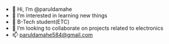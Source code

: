 - 👋 Hi, I’m @paruldamahe
- 👀 I’m interested in learning new things 
- 🌱 B-Tech student(ETC)
- 💞️ I’m looking to collaborate on projects related to electronics 
- 📫 paruldamahe584@gmail.com



<!---
paruldamahe/paruldamahe is a ✨ special ✨ repository because its `README.md` (this file) appears on your GitHub profile.
You can click the Preview link to take a look at your changes.
--->
